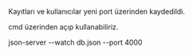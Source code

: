 Kayıtları ve kullanıcılar yeni port üzerinden kaydedildi.

cmd üzerinden açıp kullanabiliriz.

json-server --watch db.json --port 4000
